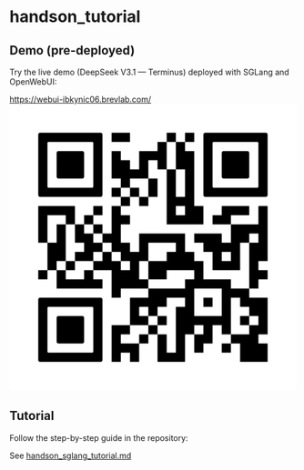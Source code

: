 # handson_tutorial

## Demo (pre-deployed)

Try the live demo (DeepSeek V3.1 — Terminus) deployed with SGLang and OpenWebUI:

https://webui-ibkynic06.brevlab.com/
![qr](live-demo.png)

## Tutorial

Follow the step-by-step guide in the repository:

See [handson_sglang_tutorial.md](handson_sglang_tutorial.md)